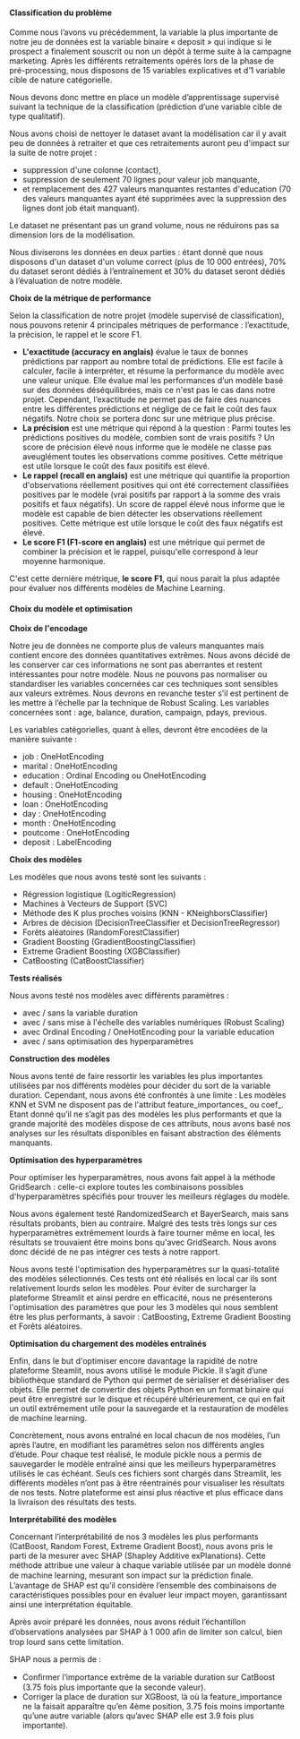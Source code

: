 #### Classification du problème

Comme nous l’avons vu précédemment, la variable la plus importante de notre jeu de données est la variable binaire « deposit » qui indique si le prospect a finalement souscrit ou non un dépôt à terme suite à la campagne marketing. Après les différents retraitements opérés lors de la phase de pré-processing, nous disposons de 15 variables explicatives et d’1 variable cible de nature catégorielle.

Nous devons donc mettre en place un modèle d’apprentissage supervisé suivant la technique de la classification (prédiction d’une variable cible de type qualitatif).

Nous avons choisi de nettoyer le dataset avant la modélisation car il y avait peu de données à retraiter et que ces retraitements auront peu d'impact sur la suite de notre projet :
* suppression d'une colonne (contact),
* suppression de seulement 70 lignes pour valeur job manquante,
* et remplacement des 427 valeurs manquantes restantes d'education (70 des valeurs manquantes ayant été supprimées avec la suppression des lignes dont job était manquant).

Le dataset ne présentant pas un grand volume, nous ne réduirons pas sa dimension lors de la modélisation.

Nous diviserons les données en deux parties : étant donné que nous disposons d'un dataset d'un volume correct (plus de 10 000 entrées), 70% du dataset seront dédiés à l’entraînement et 30% du dataset seront dédiés à l’évaluation de notre modèle.

**Choix de la métrique de performance**

Selon la classification de notre projet (modèle supervisé de classification), nous pouvons retenir 4 principales métriques de performance : l’exactitude, la précision, le rappel et le score F1.

* **L'exactitude (accuracy en anglais)** évalue le taux de bonnes prédictions par rapport au nombre total de prédictions. Elle est facile à calculer, facile à interpréter, et résume la performance du modèle avec une valeur unique. Elle évalue mal les performances d’un modèle basé sur des données déséquilibrées, mais ce n'est pas le cas dans notre projet. Cependant, l’exactitude ne permet pas de faire des nuances entre les différentes prédictions et néglige de ce fait le coût des faux négatifs. Notre choix se portera donc sur une métrique plus précise.
* **La précision** est une métrique qui répond à la question : Parmi toutes les prédictions positives du modèle, combien sont de vrais positifs ? Un score de précision élevé nous informe que le modèle ne classe pas aveuglément toutes les observations comme positives. Cette métrique est utile lorsque le coût des faux positifs est élevé.
* **Le rappel (recall en anglais)** est une métrique qui quantifie la proportion d'observations réellement positives qui ont été correctement classifiées positives par le modèle (vrai positifs par rapport à la somme des vrais positifs et faux négatifs). Un score de rappel élevé nous informe que le modèle est capable de bien détecter les observations réellement positives. Cette métrique est utile lorsque le coût des faux négatifs est élevé.
* **Le score F1 (F1-score en anglais)** est une métrique qui permet de combiner la précision et le rappel, puisqu'elle correspond à leur moyenne harmonique.

C'est cette dernière métrique, **le score F1**, qui nous parait la plus adaptée pour évaluer nos différents modèles de Machine Learning.

#### Choix du modèle et optimisation

**Choix de l'encodage**

Notre jeu de données ne comporte plus de valeurs manquantes mais contient encore des données quantitatives extrêmes. Nous avons décidé de les conserver car ces informations ne sont pas aberrantes et restent intéressantes pour notre modèle. Nous ne pouvons pas normaliser ou standardiser les variables concernées car ces techniques sont sensibles aux valeurs extrêmes. Nous devrons en revanche tester s’il est pertinent de les mettre à l’échelle par la technique de Robust Scaling. Les variables concernées sont : age, balance, duration, campaign, pdays, previous.

Les variables catégorielles, quant à elles, devront être encodées de la manière suivante :
* job : OneHotEncoding
* marital : OneHotEncoding
* education : Ordinal Encoding ou OneHotEncoding
* default : OneHotEncoding
* housing : OneHotEncoding
* loan : OneHotEncoding
* day : OneHotEncoding
* month : OneHotEncoding
* poutcome : OneHotEncoding
* deposit : LabelEncoding

**Choix des modèles**

Les modèles que nous avons testé sont les suivants :
* Régression logistique (LogiticRegression)
* Machines à Vecteurs de Support (SVC)
* Méthode des K plus proches voisins (KNN - KNeighborsClassifier)
* Arbres de décision (DecisionTreeClassifier et DecisionTreeRegressor)
* Forêts aléatoires (RandomForestClassifier)
* Gradient Boosting (GradientBoostingClassifier)
* Extreme Gradient Boosting (XGBClassifier)
* CatBoosting (CatBoostClassifier)

**Tests réalisés**

Nous avons testé nos modèles avec différents paramètres :
* avec / sans la variable duration
* avec / sans mise à l'échelle des variables numériques (Robust Scaling)
* avec Ordinal Encoding / OneHotEncoding pour la variable education
* avec / sans optimisation des hyperparamètres

**Construction des modèles**

Nous avons tenté de faire ressortir les variables les plus importantes utilisées par nos différents modèles pour décider du sort de la variable duration. Cependant, nous avons été confrontés à une limite : Les modèles KNN et SVM ne disposent pas de l'attribut feature_importances_ ou coef_. Etant donné qu’il ne s’agit pas des modèles les plus performants et que la grande majorité des modèles dispose de ces attributs, nous avons basé nos analyses sur les résultats disponibles en faisant abstraction des éléments manquants.

**Optimisation des hyperparamètres**

Pour optimiser les hyperparamètres, nous avons fait appel à la méthode GridSearch : celle-ci explore toutes les combinaisons possibles d'hyperparamètres spécifiés pour trouver les meilleurs réglages du modèle.

Nous avons également testé RandomizedSearch et BayerSearch, mais sans résultats probants, bien au contraire. Malgré des tests très longs sur ces hyperparamètres extrêmement lourds à faire tourner même en local, les résultats se trouvaient être moins bons qu'avec GridSearch. Nous avons donc décidé de ne pas intégrer ces tests à notre rapport.

Nous avons testé l'optimisation des hyperparamètres sur la quasi-totalité des modèles sélectionnés. Ces tests ont été réalisés en local car ils sont relativement lourds selon les modèles. Pour éviter de surcharger la plateforme Streamlit et ainsi perdre en efficacité, nous ne présenterons l'optimisation des paramètres que pour les 3 modèles qui nous semblent être les plus performants, à savoir : CatBoosting, Extreme Gradient Boosting et Forêts aléatoires.

**Optimisation du chargement des modèles entraînés**

Enfin, dans le but d'optimiser encore davantage la rapidité de notre plateforme Steamlit, nous avons utilisé le module Pickle. Il s’agit d’une bibliothèque standard de Python qui permet de sérialiser et désérialiser des objets. Elle permet de convertir des objets Python en un format binaire qui peut être enregistré sur le disque et récupéré ultérieurement, ce qui en fait un outil extrêmement utile pour la sauvegarde et la restauration de modèles de machine learning. 

Concrètement, nous avons entraîné en local chacun de nos modèles, l’un après l’autre, en modifiant les paramètres selon nos différents angles d’étude. Pour chaque test réalisé, le module pickle nous a permis de sauvegarder le modèle entraîné ainsi que les meilleurs hyperparamètres utilisés le cas échéant. Seuls ces fichiers sont chargés dans Streamlit, les différents modèles n’ont pas à être réentrainés pour visualiser les résultats de nos tests. Notre plateforme est ainsi plus réactive et plus efficace dans la livraison des résultats des tests.

**Interprétabilité des modèles**

Concernant l’interprétabilité de nos 3 modèles les plus performants (CatBoost, Random Forest, Extreme Gradient Boost), nous avons pris le parti de la mesurer avec SHAP (Shapley Additive exPlanations). Cette méthode attribue une valeur à chaque variable utilisée par un modèle donné de machine learning, mesurant son impact sur la prédiction ﬁnale. L’avantage de SHAP est qu’il considère l’ensemble des combinaisons de caractéristiques possibles pour en évaluer leur impact moyen, garantissant ainsi une interprétation équitable.

Après avoir préparé les données, nous avons réduit l’échantillon d’observations analysées par SHAP à 1 000 aﬁn de limiter son calcul, bien trop lourd sans cette limitation.

SHAP nous a permis de :
* Conﬁrmer l’importance extrême de la variable duration sur CatBoost (3.75 fois plus importante que la seconde valeur).
* Corriger la place de duration sur XGBoost, là où la feature_importance ne la faisait apparaître qu’en 4ème position, 3.75 fois moins importante qu’une autre variable (alors qu’avec SHAP elle
est 3.9 fois plus importante).
